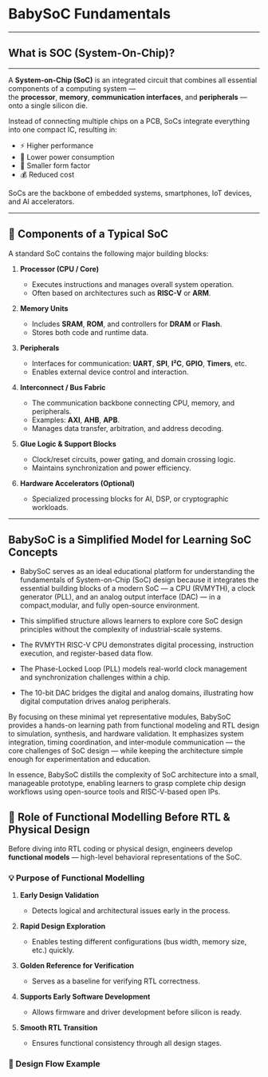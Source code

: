 # BabySoC Fundamentals
------------------------------
## What is SOC (System-On-Chip)?
------------------------------
A **System-on-Chip (SoC)** is an integrated circuit that combines all essential components of a computing system —  
the **processor**, **memory**, **communication interfaces**, and **peripherals** — onto a single silicon die.

Instead of connecting multiple chips on a PCB, SoCs integrate everything into one compact IC, resulting in:

- ⚡ Higher performance  
- 🔋 Lower power consumption  
- 📏 Smaller form factor  
- 💰 Reduced cost

SoCs are the backbone of embedded systems, smartphones, IoT devices, and AI accelerators.

---

## 🧩 Components of a Typical SoC

A standard SoC contains the following major building blocks:

1. **Processor (CPU / Core)**  
   - Executes instructions and manages overall system operation.  
   - Often based on architectures such as **RISC-V** or **ARM**.

2. **Memory Units**  
   - Includes **SRAM**, **ROM**, and controllers for **DRAM** or **Flash**.  
   - Stores both code and runtime data.

3. **Peripherals**  
   - Interfaces for communication: **UART**, **SPI**, **I²C**, **GPIO**, **Timers**, etc.  
   - Enables external device control and interaction.

4. **Interconnect / Bus Fabric**  
   - The communication backbone connecting CPU, memory, and peripherals.  
   - Examples: **AXI**, **AHB**, **APB**.  
   - Manages data transfer, arbitration, and address decoding.

5. **Glue Logic & Support Blocks**  
   - Clock/reset circuits, power gating, and domain crossing logic.  
   - Maintains synchronization and power efficiency.

6. **Hardware Accelerators (Optional)**  
   - Specialized processing blocks for AI, DSP, or cryptographic workloads.

---

##  BabySoC is a Simplified Model for Learning SoC Concepts
- BabySoC serves as an ideal educational platform for understanding the fundamentals of System-on-Chip (SoC) design because it integrates the         essential building blocks of a modern SoC — a CPU (RVMYTH), a clock generator (PLL), and an analog output interface (DAC) — in a compact,modular,   and fully open-source environment.

- This simplified structure allows learners to explore core SoC design principles without the complexity of industrial-scale systems.

- The RVMYTH RISC-V CPU demonstrates digital processing, instruction execution, and register-based data flow.

- The Phase-Locked Loop (PLL) models real-world clock management and synchronization challenges within a chip.

- The 10-bit DAC bridges the digital and analog domains, illustrating how digital computation drives analog peripherals.

By focusing on these minimal yet representative modules, BabySoC provides a hands-on learning path from functional modeling and RTL design to simulation, synthesis, and hardware validation.
It emphasizes system integration, timing coordination, and inter-module communication — the core challenges of SoC design — while keeping the architecture simple enough for experimentation and education.

In essence, BabySoC distills the complexity of SoC architecture into a small, manageable prototype, enabling learners to grasp complete chip design workflows using open-source tools and RISC-V-based open IPs.


## 🧮 Role of Functional Modelling Before RTL & Physical Design

Before diving into RTL coding or physical design, engineers develop **functional models** — high-level behavioral representations of the SoC.

### 💡 Purpose of Functional Modelling

1. **Early Design Validation**  
   - Detects logical and architectural issues early in the process.  

2. **Rapid Design Exploration**  
   - Enables testing different configurations (bus width, memory size, etc.) quickly.  

3. **Golden Reference for Verification**  
   - Serves as a baseline for verifying RTL correctness.  

4. **Supports Early Software Development**  
   - Allows firmware and driver development before silicon is ready.  

5. **Smooth RTL Transition**  
   - Ensures functional consistency through all design stages.

### 🧭 Design Flow Example


